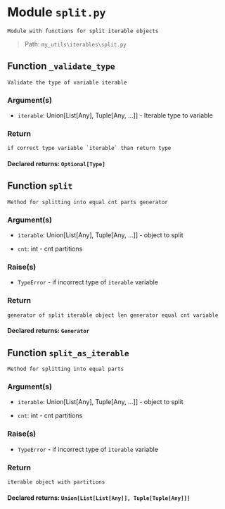 # Module `split.py`
```text
Module with functions for split iterable objects
```

> Path: `my_utils\iterables\split.py`
## Function  `_validate_type`
```text
Validate the type of variable iterable
```
        
### Argument(s)
+ `iterable`: Union[List[Any], Tuple[Any, ...]] - Iterable type to variable
### Return
```text
if correct type variable `iterable` than return type
```
                    
#### Declared returns: `Optional[Type]`
## Function  `split`
```text
Method for splitting into equal cnt parts generator
```
        
### Argument(s)
+ `iterable`: Union[List[Any], Tuple[Any, ...]] - object to split
+ `cnt`: int - cnt partitions
### Raise(s)
+ `TypeError` - if incorrect type of `iterable` variable
### Return
```text
generator of split iterable object len generator equal cnt variable
```
                    
#### Declared returns: `Generator`
## Function  `split_as_iterable`
```text
Method for splitting into equal parts
```
        
### Argument(s)
+ `iterable`: Union[List[Any], Tuple[Any, ...]] - object to split
+ `cnt`: int - cnt partitions
### Raise(s)
+ `TypeError` - if incorrect type of `iterable` variable
### Return
```text
iterable object with partitions
```
                    
#### Declared returns: `Union[List[List[Any]], Tuple[Tuple[Any]]]`
